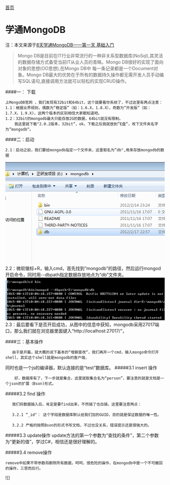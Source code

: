 [首页](https://github.com/zhangdhu/blog/blob/master/index.md)

# 学通MongoDB
注：本文来源于[8天学通MongoDB——第一天 基础入门](http://www.cnblogs.com/huangxincheng/archive/2012/02/18/2356595.html)

>Mongo DB是目前在IT行业非常流行的一种非关系型数据库(NoSql),其灵活的数据存储方式备受当前IT从业人员的青睐。Mongo DB很好的实现了面向对象的思想(OO思想),在Mongo DB中 每一条记录都是一个Document对象。Mongo DB最大的优势在于所有的数据持久操作都无需开发人员手动编写SQL语句,直接调用方法就可以轻松的实现CRUD操作。


####一： 下载<br>
    
    上MongoDB官网 ，我们发现有32bit和64bit，这个就要看你系统了，不过这里有两点注意：
    1.1：根据业界规则，偶数为“稳定版”（如：1.6.X，1.8.X），奇数为“开发版”（如：1.7.X，1.9.X)，这两个版本的区别相信大家都知道吧。
    1.2：32bit的mongodb最大只能存放2G的数据，64bit就没有限制。
        我这里就下载"2.0.2版本，32bit“，ok，下载之后我就放到”E盘“，改下文件夹名字为”mongodb“。

####二：启动

    2.1：启动之前，我们要给mongodb指定一个文件夹，这里取名为”db",用来存放mongodb的数据
![](https://github.com/zhangdhu/blog/blob/master/img//5-1.png)
       2.2：微软徽标+R，输入cmd，首先找到“mongodb”的路径，然后运行mongod开启命令，同时用--dbpath指定数据存放地点为“db”文件夹。
![](https://github.com/zhangdhu/blog/blob/master/img/4-1.png)
      2.3：最后要看下是否开启成功，从图中的信息中获知，mongodb采用27017端口，那么我们就在浏览器里面键入“http://localhost:27017/”，

####三：基本操作

       由于是开篇，就大概的说下基本的“增删查改“，我们再开一个cmd，输入mongo命令打开shell，其实这个shell就是mongodb的客户端，
同时也是一个js的编译器，默认连接的是“test”数据库。
#####3.1  insert 操作

        好，数据库有了，下一步就是集合，这里就取集合名为“person”，要注意的就是文档是一个json的扩展（Bson)形式。 

#####3.2 find 操作

       我们将数据插入后，肯定是要find出来，不然插了也白插，这里要注意两点：

       3.2.1 “_id"： 这个字段是数据库默认给我们加的GUID，目的就是保证数据的唯一性。

       3.2.2 严格的按照Bson的形式书写文档，不过也没关系，错误提示还是很强大的。
#####3.3 update操作
      update方法的第一个参数为“查找的条件”，第二个参数为“更新的值”，学过C#，相信还是很好理解的。

#####3.4 remove操作

    remove中如果不带参数将删除所有数据，呵呵，很危险的操作，在mongodb中是一个不可撤回的操作，三思而后行。

![]